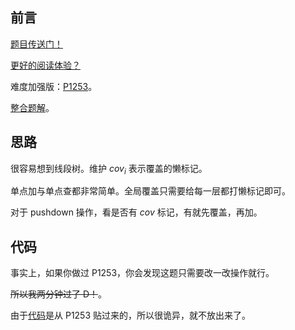 ## 前言

[题目传送门！](https://www.luogu.com.cn/problem/AT_abc278_d)

[更好的阅读体验？](https://www.cnblogs.com/liangbowen/p/16910364.html)

难度加强版：[P1253](https://www.luogu.com.cn/problem/P1253)。

[整合题解](https://www.luogu.com.cn/blog/liangbowen/abc278-ti-jie)。

## 思路

很容易想到线段树。维护 $cov_i$ 表示覆盖的懒标记。

单点加与单点查都非常简单。全局覆盖只需要给每一层都打懒标记即可。

对于 pushdown 操作，看是否有 $cov$ 标记，有就先覆盖，再加。

## 代码

事实上，如果你做过 P1253，你会发现这题只需要改一改操作就行。

~~所以我两分钟过了 D！~~。

由于[代码](https://atcoder.jp/contests/abc278/submissions/36621808)是从 P1253 贴过来的，所以很诡异，就不放出来了。